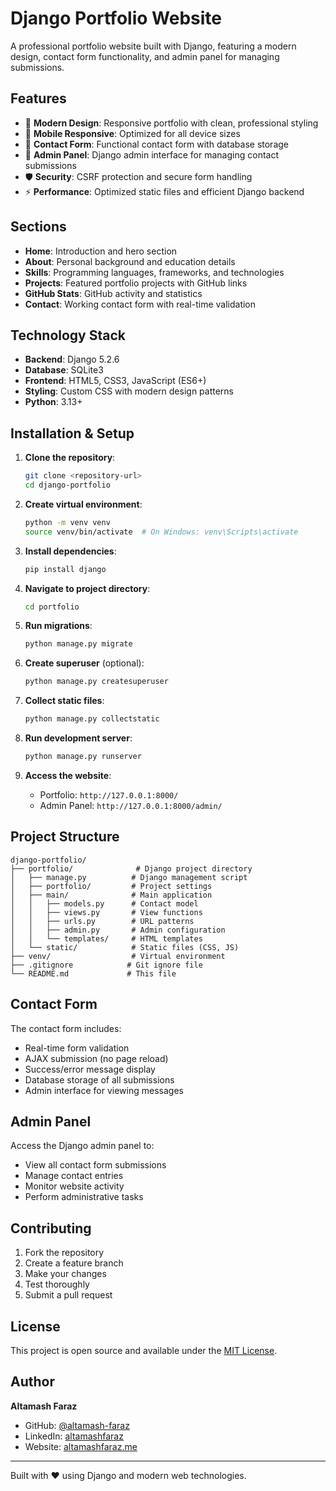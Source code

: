 # Django Portfolio Website

A professional portfolio website built with Django, featuring a modern design, contact form functionality, and admin panel for managing submissions.

## Features

- 🎨 **Modern Design**: Responsive portfolio with clean, professional styling
- 📱 **Mobile Responsive**: Optimized for all device sizes
- 📧 **Contact Form**: Functional contact form with database storage
- 🔧 **Admin Panel**: Django admin interface for managing contact submissions
- 🛡️ **Security**: CSRF protection and secure form handling
- ⚡ **Performance**: Optimized static files and efficient Django backend

## Sections

- **Home**: Introduction and hero section
- **About**: Personal background and education details
- **Skills**: Programming languages, frameworks, and technologies
- **Projects**: Featured portfolio projects with GitHub links
- **GitHub Stats**: GitHub activity and statistics
- **Contact**: Working contact form with real-time validation

## Technology Stack

- **Backend**: Django 5.2.6
- **Database**: SQLite3
- **Frontend**: HTML5, CSS3, JavaScript (ES6+)
- **Styling**: Custom CSS with modern design patterns
- **Python**: 3.13+

## Installation & Setup

1. **Clone the repository**:
   ```bash
   git clone <repository-url>
   cd django-portfolio
   ```

2. **Create virtual environment**:
   ```bash
   python -m venv venv
   source venv/bin/activate  # On Windows: venv\Scripts\activate
   ```

3. **Install dependencies**:
   ```bash
   pip install django
   ```

4. **Navigate to project directory**:
   ```bash
   cd portfolio
   ```

5. **Run migrations**:
   ```bash
   python manage.py migrate
   ```

6. **Create superuser** (optional):
   ```bash
   python manage.py createsuperuser
   ```

7. **Collect static files**:
   ```bash
   python manage.py collectstatic
   ```

8. **Run development server**:
   ```bash
   python manage.py runserver
   ```

9. **Access the website**:
   - Portfolio: `http://127.0.0.1:8000/`
   - Admin Panel: `http://127.0.0.1:8000/admin/`

## Project Structure

```
django-portfolio/
├── portfolio/              # Django project directory
│   ├── manage.py          # Django management script
│   ├── portfolio/         # Project settings
│   ├── main/              # Main application
│   │   ├── models.py      # Contact model
│   │   ├── views.py       # View functions
│   │   ├── urls.py        # URL patterns
│   │   ├── admin.py       # Admin configuration
│   │   └── templates/     # HTML templates
│   └── static/            # Static files (CSS, JS)
├── venv/                  # Virtual environment
├── .gitignore            # Git ignore file
└── README.md             # This file
```

## Contact Form

The contact form includes:
- Real-time form validation
- AJAX submission (no page reload)
- Success/error message display
- Database storage of all submissions
- Admin interface for viewing messages

## Admin Panel

Access the Django admin panel to:
- View all contact form submissions
- Manage contact entries
- Monitor website activity
- Perform administrative tasks

## Contributing

1. Fork the repository
2. Create a feature branch
3. Make your changes
4. Test thoroughly
5. Submit a pull request

## License

This project is open source and available under the [MIT License](LICENSE).

## Author

**Altamash Faraz**
- GitHub: [@altamash-faraz](https://github.com/altamash-faraz)
- LinkedIn: [altamashfaraz](https://www.linkedin.com/in/altamashfaraz/)
- Website: [altamashfaraz.me](https://altamashfaraz.me)

---

Built with ❤️ using Django and modern web technologies.